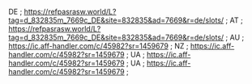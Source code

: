 DE ; https://refpasrasw.world/L?tag=d_832835m_7669c_DE&site=832835&ad=7669&r=de/slots/ ;
AT ; https://refpasrasw.world/L?tag=d_832835m_7669c_DE&site=832835&ad=7669&r=de/slots/ ;
AU ; https://ic.aff-handler.com/c/45982?sr=1459679 ; 
NZ ; https://ic.aff-handler.com/c/45982?sr=1459679 ;
UA ; https://ic.aff-handler.com/c/45982?sr=1459679 ;
UA ; https://ic.aff-handler.com/c/45982?sr=1459679 ;
